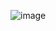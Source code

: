 ![image](https://github.com/Ishika0103/Car-App/assets/119103065/2d172f75-5de5-4fd4-8e19-41e190b9acac)
